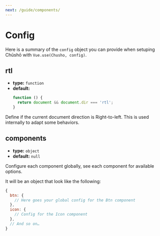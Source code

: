 ```yaml
---
next: /guide/components/
---
```


# Config

Here is a summary of the `config` object you can provide when setuping Chūshō with `Vue.use(Chusho, config)`.

## rtl

- **type:** `function`
- **default:**
  ```js
  function () {
    return document && document.dir === 'rtl';
  }
  ```

Define if the current document direction is Right-to-left. This is used internally to adapt some behaviors.

## components

- **type:** `object`
- **default:** `null`

Configure each component globally, see each component for available options.

It will be an object that look like the following:

```js
{
  btn: {
    // Here goes your global config for the Btn component
  },
  icon: {
    // Config for the Icon component
  },
  // And so on…
}
```
